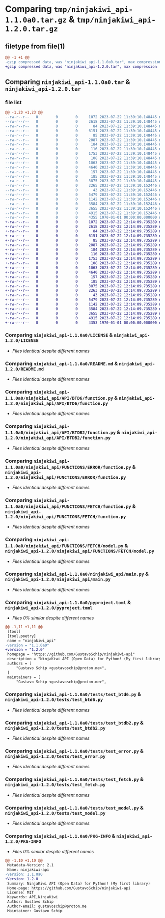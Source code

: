 # Comparing `tmp/ninjakiwi_api-1.1.0a0.tar.gz` & `tmp/ninjakiwi_api-1.2.0.tar.gz`

## filetype from file(1)

```diff
@@ -1 +1 @@
-gzip compressed data, was "ninjakiwi_api-1.1.0a0.tar", max compression
+gzip compressed data, was "ninjakiwi_api-1.2.0.tar", max compression
```

## Comparing `ninjakiwi_api-1.1.0a0.tar` & `ninjakiwi_api-1.2.0.tar`

### file list

```diff
@@ -1,23 +1,23 @@
--rw-r--r--   0        0        0     1072 2023-07-22 11:39:10.148445 ninjakiwi_api-1.1.0a0/LICENSE
--rw-r--r--   0        0        0     2618 2023-07-22 11:39:10.148445 ninjakiwi_api-1.1.0a0/README.md
--rw-r--r--   0        0        0       84 2023-07-22 11:39:10.148445 ninjakiwi_api-1.1.0a0/ninjakiwi_api/API/BTD6/__init__.py
--rw-r--r--   0        0        0     6151 2023-07-22 11:39:10.148445 ninjakiwi_api-1.1.0a0/ninjakiwi_api/API/BTD6/function.py
--rw-r--r--   0        0        0       85 2023-07-22 11:39:10.148445 ninjakiwi_api-1.1.0a0/ninjakiwi_api/API/BTDB2/__init__.py
--rw-r--r--   0        0        0     2087 2023-07-22 11:39:10.148445 ninjakiwi_api-1.1.0a0/ninjakiwi_api/API/BTDB2/function.py
--rw-r--r--   0        0        0      184 2023-07-22 11:39:10.148445 ninjakiwi_api-1.1.0a0/ninjakiwi_api/API/__init__.py
--rw-r--r--   0        0        0      116 2023-07-22 11:39:10.148445 ninjakiwi_api-1.1.0a0/ninjakiwi_api/FUNCTIONS/ERROR/__init__.py
--rw-r--r--   0        0        0     1753 2023-07-22 11:39:10.148445 ninjakiwi_api-1.1.0a0/ninjakiwi_api/FUNCTIONS/ERROR/function.py
--rw-r--r--   0        0        0      108 2023-07-22 11:39:10.148445 ninjakiwi_api-1.1.0a0/ninjakiwi_api/FUNCTIONS/FETCH/__init__.py
--rw-r--r--   0        0        0     1063 2023-07-22 11:39:10.148445 ninjakiwi_api-1.1.0a0/ninjakiwi_api/FUNCTIONS/FETCH/function.py
--rw-r--r--   0        0        0     4640 2023-07-22 11:39:10.148445 ninjakiwi_api-1.1.0a0/ninjakiwi_api/FUNCTIONS/FETCH/model.py
--rw-r--r--   0        0        0      157 2023-07-22 11:39:10.148445 ninjakiwi_api-1.1.0a0/ninjakiwi_api/FUNCTIONS/__init__.py
--rw-r--r--   0        0        0      185 2023-07-22 11:39:10.148445 ninjakiwi_api-1.1.0a0/ninjakiwi_api/__init__.py
--rw-r--r--   0        0        0     3875 2023-07-22 11:39:10.148445 ninjakiwi_api-1.1.0a0/ninjakiwi_api/main.py
--rw-r--r--   0        0        0     2265 2023-07-22 11:39:10.152446 ninjakiwi_api-1.1.0a0/pyproject.toml
--rw-r--r--   0        0        0       43 2023-07-22 11:39:10.152446 ninjakiwi_api-1.1.0a0/tests/__init__.py
--rw-r--r--   0        0        0     5479 2023-07-22 11:39:10.152446 ninjakiwi_api-1.1.0a0/tests/test_btd6.py
--rw-r--r--   0        0        0     1142 2023-07-22 11:39:10.152446 ninjakiwi_api-1.1.0a0/tests/test_btdb2.py
--rw-r--r--   0        0        0     3584 2023-07-22 11:39:10.152446 ninjakiwi_api-1.1.0a0/tests/test_error.py
--rw-r--r--   0        0        0     3655 2023-07-22 11:39:10.152446 ninjakiwi_api-1.1.0a0/tests/test_fetch.py
--rw-r--r--   0        0        0     4915 2023-07-22 11:39:10.152446 ninjakiwi_api-1.1.0a0/tests/test_model.py
--rw-r--r--   0        0        0     4355 1970-01-01 00:00:00.000000 ninjakiwi_api-1.1.0a0/PKG-INFO
+-rw-r--r--   0        0        0     1072 2023-07-22 12:14:09.735289 ninjakiwi_api-1.2.0/LICENSE
+-rw-r--r--   0        0        0     2618 2023-07-22 12:14:09.735289 ninjakiwi_api-1.2.0/README.md
+-rw-r--r--   0        0        0       84 2023-07-22 12:14:09.735289 ninjakiwi_api-1.2.0/ninjakiwi_api/API/BTD6/__init__.py
+-rw-r--r--   0        0        0     6151 2023-07-22 12:14:09.735289 ninjakiwi_api-1.2.0/ninjakiwi_api/API/BTD6/function.py
+-rw-r--r--   0        0        0       85 2023-07-22 12:14:09.735289 ninjakiwi_api-1.2.0/ninjakiwi_api/API/BTDB2/__init__.py
+-rw-r--r--   0        0        0     2087 2023-07-22 12:14:09.735289 ninjakiwi_api-1.2.0/ninjakiwi_api/API/BTDB2/function.py
+-rw-r--r--   0        0        0      184 2023-07-22 12:14:09.735289 ninjakiwi_api-1.2.0/ninjakiwi_api/API/__init__.py
+-rw-r--r--   0        0        0      116 2023-07-22 12:14:09.735289 ninjakiwi_api-1.2.0/ninjakiwi_api/FUNCTIONS/ERROR/__init__.py
+-rw-r--r--   0        0        0     1753 2023-07-22 12:14:09.735289 ninjakiwi_api-1.2.0/ninjakiwi_api/FUNCTIONS/ERROR/function.py
+-rw-r--r--   0        0        0      108 2023-07-22 12:14:09.735289 ninjakiwi_api-1.2.0/ninjakiwi_api/FUNCTIONS/FETCH/__init__.py
+-rw-r--r--   0        0        0     1063 2023-07-22 12:14:09.735289 ninjakiwi_api-1.2.0/ninjakiwi_api/FUNCTIONS/FETCH/function.py
+-rw-r--r--   0        0        0     4640 2023-07-22 12:14:09.735289 ninjakiwi_api-1.2.0/ninjakiwi_api/FUNCTIONS/FETCH/model.py
+-rw-r--r--   0        0        0      157 2023-07-22 12:14:09.735289 ninjakiwi_api-1.2.0/ninjakiwi_api/FUNCTIONS/__init__.py
+-rw-r--r--   0        0        0      185 2023-07-22 12:14:09.735289 ninjakiwi_api-1.2.0/ninjakiwi_api/__init__.py
+-rw-r--r--   0        0        0     3875 2023-07-22 12:14:09.735289 ninjakiwi_api-1.2.0/ninjakiwi_api/main.py
+-rw-r--r--   0        0        0     2263 2023-07-22 12:14:09.735289 ninjakiwi_api-1.2.0/pyproject.toml
+-rw-r--r--   0        0        0       43 2023-07-22 12:14:09.735289 ninjakiwi_api-1.2.0/tests/__init__.py
+-rw-r--r--   0        0        0     5479 2023-07-22 12:14:09.735289 ninjakiwi_api-1.2.0/tests/test_btd6.py
+-rw-r--r--   0        0        0     1142 2023-07-22 12:14:09.735289 ninjakiwi_api-1.2.0/tests/test_btdb2.py
+-rw-r--r--   0        0        0     3584 2023-07-22 12:14:09.735289 ninjakiwi_api-1.2.0/tests/test_error.py
+-rw-r--r--   0        0        0     3655 2023-07-22 12:14:09.735289 ninjakiwi_api-1.2.0/tests/test_fetch.py
+-rw-r--r--   0        0        0     4915 2023-07-22 12:14:09.735289 ninjakiwi_api-1.2.0/tests/test_model.py
+-rw-r--r--   0        0        0     4353 1970-01-01 00:00:00.000000 ninjakiwi_api-1.2.0/PKG-INFO
```

### Comparing `ninjakiwi_api-1.1.0a0/LICENSE` & `ninjakiwi_api-1.2.0/LICENSE`

 * *Files identical despite different names*

### Comparing `ninjakiwi_api-1.1.0a0/README.md` & `ninjakiwi_api-1.2.0/README.md`

 * *Files identical despite different names*

### Comparing `ninjakiwi_api-1.1.0a0/ninjakiwi_api/API/BTD6/function.py` & `ninjakiwi_api-1.2.0/ninjakiwi_api/API/BTD6/function.py`

 * *Files identical despite different names*

### Comparing `ninjakiwi_api-1.1.0a0/ninjakiwi_api/API/BTDB2/function.py` & `ninjakiwi_api-1.2.0/ninjakiwi_api/API/BTDB2/function.py`

 * *Files identical despite different names*

### Comparing `ninjakiwi_api-1.1.0a0/ninjakiwi_api/FUNCTIONS/ERROR/function.py` & `ninjakiwi_api-1.2.0/ninjakiwi_api/FUNCTIONS/ERROR/function.py`

 * *Files identical despite different names*

### Comparing `ninjakiwi_api-1.1.0a0/ninjakiwi_api/FUNCTIONS/FETCH/function.py` & `ninjakiwi_api-1.2.0/ninjakiwi_api/FUNCTIONS/FETCH/function.py`

 * *Files identical despite different names*

### Comparing `ninjakiwi_api-1.1.0a0/ninjakiwi_api/FUNCTIONS/FETCH/model.py` & `ninjakiwi_api-1.2.0/ninjakiwi_api/FUNCTIONS/FETCH/model.py`

 * *Files identical despite different names*

### Comparing `ninjakiwi_api-1.1.0a0/ninjakiwi_api/main.py` & `ninjakiwi_api-1.2.0/ninjakiwi_api/main.py`

 * *Files identical despite different names*

### Comparing `ninjakiwi_api-1.1.0a0/pyproject.toml` & `ninjakiwi_api-1.2.0/pyproject.toml`

 * *Files 0% similar despite different names*

```diff
@@ -1,11 +1,11 @@
 [tool]
 [tool.poetry]
 name = "ninjakiwi_api"
-version = "1.1.0a0"
+version = "1.2.0"
 homepage = "https://github.com/GustavoSchip/ninjakiwi-api"
 description = "NinjaKiwi API (Open Data) for Python! (My first library)"
 authors = [
     "Gustavo Schip <gustavoschip@proton.me>",
 ]
 maintainers = [
     "Gustavo Schip <gustavoschip@proton.me>",
```

### Comparing `ninjakiwi_api-1.1.0a0/tests/test_btd6.py` & `ninjakiwi_api-1.2.0/tests/test_btd6.py`

 * *Files identical despite different names*

### Comparing `ninjakiwi_api-1.1.0a0/tests/test_btdb2.py` & `ninjakiwi_api-1.2.0/tests/test_btdb2.py`

 * *Files identical despite different names*

### Comparing `ninjakiwi_api-1.1.0a0/tests/test_error.py` & `ninjakiwi_api-1.2.0/tests/test_error.py`

 * *Files identical despite different names*

### Comparing `ninjakiwi_api-1.1.0a0/tests/test_fetch.py` & `ninjakiwi_api-1.2.0/tests/test_fetch.py`

 * *Files identical despite different names*

### Comparing `ninjakiwi_api-1.1.0a0/tests/test_model.py` & `ninjakiwi_api-1.2.0/tests/test_model.py`

 * *Files identical despite different names*

### Comparing `ninjakiwi_api-1.1.0a0/PKG-INFO` & `ninjakiwi_api-1.2.0/PKG-INFO`

 * *Files 0% similar despite different names*

```diff
@@ -1,10 +1,10 @@
 Metadata-Version: 2.1
 Name: ninjakiwi-api
-Version: 1.1.0a0
+Version: 1.2.0
 Summary: NinjaKiwi API (Open Data) for Python! (My first library)
 Home-page: https://github.com/GustavoSchip/ninjakiwi-api
 License: MIT
 Keywords: API,NinjaKiwi
 Author: Gustavo Schip
 Author-email: gustavoschip@proton.me
 Maintainer: Gustavo Schip
```

